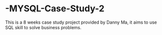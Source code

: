 # -MYSQL-Case-Study-2
This is a 8 weeks case study project provided by Danny Ma, it aims to use SQL skill to solve business problems.
